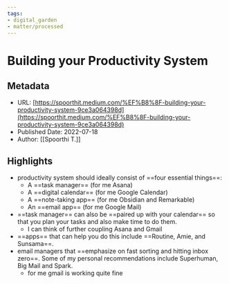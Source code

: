 ```yaml
---
tags: 
- digital_garden
- matter/processed
---
```

# Building your Productivity System
## Metadata
* URL: [https://spoorthit.medium.com/%EF%B8%8F-building-your-productivity-system-9ce3a064398d](https://spoorthit.medium.com/%EF%B8%8F-building-your-productivity-system-9ce3a064398d)
* Published Date: 2022-07-18
* Author: [[Spoorthi T.]]

## Highlights
* productivity system should ideally consist of ==four essential things==: 
	* A ==task manager== (for me Asana)
	* A ==digital calendar==  (for me Google Calendar)
	* A ==note-taking app==  (for me Obsidian and Remarkable)
	* An ==email app== (for me Google Mail)
* ==task manager== can also be ==paired up with your calendar== so that you plan your tasks and also make time to do them.
	* I can think of further coupling Asana and Gmail
* ==apps== that can help you do this include ==Routine, Amie, and Sunsama==.
* email managers that ==emphasize on fast sorting and hitting inbox zero==. Some of my personal recommendations include Superhuman, Big Mail and Spark.
	* for me gmail is working quite fine